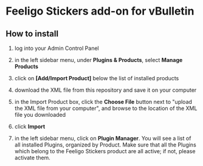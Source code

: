 # Feeligo Stickers add-on for vBulletin 

## How to install

  1. log into your Admin Control Panel

  2. in the left sidebar menu, under **Plugins & Products**, select 
  **Manage Products**

  3. click on **[Add/Import Product]** below the list of installed products

  4. download the XML file from this repository and save it on your computer

  5. in the Import Product box, click the **Choose File** button next to
  "upload the XML file from your computer", and browse to the location of the
  XML file you downloaded

  6. click **Import**

  7. in the left sidebar menu, click on **Plugin Manager**. You will see a list
  of all installed Plugins, organized by Product. Make sure that all the
  Plugins which belong to the Feeligo Stickers product are all active;
  if not, please activate them.